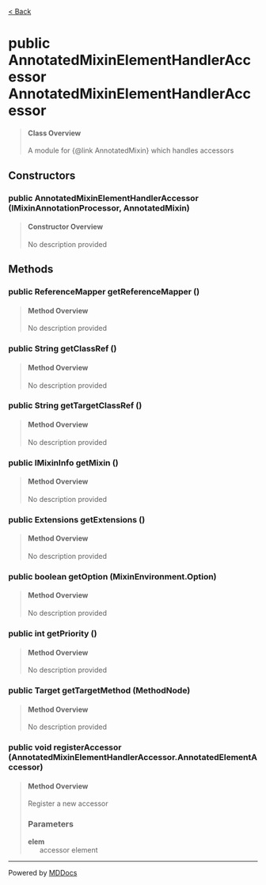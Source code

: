 [< Back](../README.md)
# public AnnotatedMixinElementHandlerAccessor AnnotatedMixinElementHandlerAccessor #
>#### Class Overview ####
>A module for {@link AnnotatedMixin} which handles accessors
## Constructors ##
### public AnnotatedMixinElementHandlerAccessor (IMixinAnnotationProcessor, AnnotatedMixin) ###
>#### Constructor Overview ####
>No description provided
>
## Methods ##
### public ReferenceMapper getReferenceMapper () ###
>#### Method Overview ####
>No description provided
>
### public String getClassRef () ###
>#### Method Overview ####
>No description provided
>
### public String getTargetClassRef () ###
>#### Method Overview ####
>No description provided
>
### public IMixinInfo getMixin () ###
>#### Method Overview ####
>No description provided
>
### public Extensions getExtensions () ###
>#### Method Overview ####
>No description provided
>
### public boolean getOption (MixinEnvironment.Option) ###
>#### Method Overview ####
>No description provided
>
### public int getPriority () ###
>#### Method Overview ####
>No description provided
>
### public Target getTargetMethod (MethodNode) ###
>#### Method Overview ####
>No description provided
>
### public void registerAccessor (AnnotatedMixinElementHandlerAccessor.AnnotatedElementAccessor) ###
>#### Method Overview ####
>Register a new accessor
>
>### Parameters ###
>**elem**<br />
>&nbsp;&nbsp;&nbsp;&nbsp;&nbsp;&nbsp;accessor element
>

---
Powered by [MDDocs](https://github.com/VRCube/MDDocs)